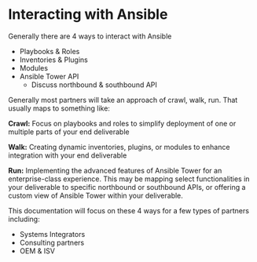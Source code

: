 # Interacting with Ansible
Generally there are 4 ways to interact with Ansible

- Playbooks & Roles
- Inventories & Plugins
- Modules
- Ansible Tower API
	- Discuss northbound & southbound API

Generally most partners will take an approach of crawl, walk, run. That  usually maps to something like:

**Crawl:** Focus on playbooks and roles to simplify deployment of one or multiple parts of your end deliverable

**Walk:** Creating dynamic inventories, plugins, or modules to enhance integration with your end deliverable

**Run:** Implementing the advanced features of Ansible Tower for an enterprise-class experience. This may be mapping select functionalities in your deliverable to specific northbound or southbound APIs, or offering a custom view of Ansible Tower within your deliverable.

This documentation will focus on these 4 ways for a few types of partners including:
- Systems Integrators
- Consulting partners
- OEM & ISV
